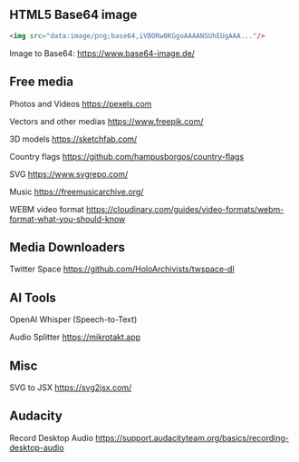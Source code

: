 ## HTML5 Base64 image

```html
<img src="data:image/png;base64,iVBORw0KGgoAAAANSUhEUgAAA..."/>
```

Image to Base64: https://www.base64-image.de/

## Free media

Photos and Videos https://pexels.com

Vectors and other medias https://www.freepik.com/

3D models https://sketchfab.com/

Country flags https://github.com/hampusborgos/country-flags

SVG https://www.svgrepo.com/

Music https://freemusicarchive.org/

WEBM video format https://cloudinary.com/guides/video-formats/webm-format-what-you-should-know


## Media Downloaders

Twitter Space https://github.com/HoloArchivists/twspace-dl


## AI Tools

OpenAI Whisper (Speech-to-Text)

Audio Splitter https://mikrotakt.app


## Misc

SVG to JSX https://svg2jsx.com/


## Audacity

Record Desktop Audio https://support.audacityteam.org/basics/recording-desktop-audio
